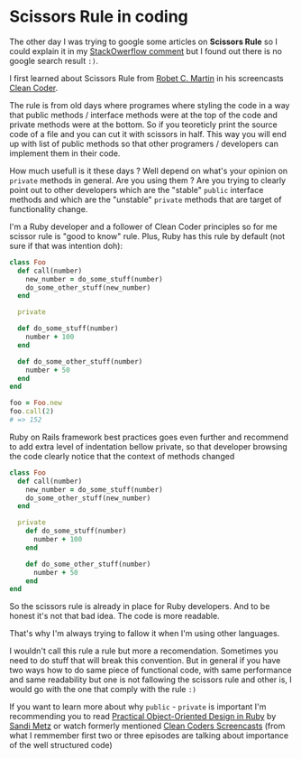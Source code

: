# Scissors Rule in coding

The other day I was trying to google some articles on **Scissors Rule**
so I could explain it in my [StackOwerflow comment][1] but I found out
there is no google search result `:)`.

I first learned about Scissors Rule from [Robet C. Martin][3] in his
screencasts [Clean Coder][2].

The rule is from old days where programes where styling the code in a
way that public methods / interface methods were at the top of the code
and private methods were at the bottom. So if you teoreticly print the
source code of a file and you can cut it with scissors in half. This
way you will end up with list of public methods so that other programers / developers can implement them in their code.

How much usefull is it these days ? Well depend on what's your opinion
on `private` methods in general. Are you using them ? Are you trying to
clearly point out to other developers which are the "stable" `public`
interface methods and which are the "unstable" `private` methods that
are target of functionality change.

I'm a Ruby developer and a follower of Clean Coder principles so for me
scissor rule is "good to know" rule. Plus, Ruby has this rule by
default (not sure if that was intention doh):

```ruby
class Foo
  def call(number)
    new_number = do_some_stuff(number)
    do_some_other_stuff(new_number)
  end

  private

  def do_some_stuff(number)
    number + 100
  end

  def do_some_other_stuff(number)
    number + 50
  end
end

foo = Foo.new
foo.call(2)
# => 152
```

Ruby on Rails framework best practices goes even further and recommend to
add extra level of indentation bellow private, so that developer
browsing the code clearly notice that the context of methods changed

```ruby
class Foo
  def call(number)
    new_number = do_some_stuff(number)
    do_some_other_stuff(new_number)
  end

  private
    def do_some_stuff(number)
      number + 100
    end

    def do_some_other_stuff(number)
      number + 50
    end
end
```

So the scissors rule is already in place for Ruby developers. And to be
honest it's not that bad idea. The code is more readable.

That's why I'm always trying to fallow it when I'm using other languages.

I wouldn't call this rule a rule but more a recomendation. Sometimes you
need to do stuff that will break this convention. But in general if you
have two ways how to do same piece of functional code, with same
performance and same readability but one is not fallowing the scissors
rule and other is, I would go with the one that comply with the rule `:)`

If you want to learn more about why `public` -  `private` is important
I'm recommending you to read [Practical Object-Oriented Design in
Ruby][4] by [Sandi Metz][5] or watch formerly mentioned [Clean Coders
Screencasts][2] (from what I remmember first two or three episodes
are talking about importance of the well structured code)


[1]: http://stackoverflow.com/a/31983564/473040
[2]: https://cleancoders.com/
[3]: http://www.objectmentor.com/omTeam/martin_r.html
[4]: http://www.poodr.com/
[5]: http://www.sandimetz.com/
